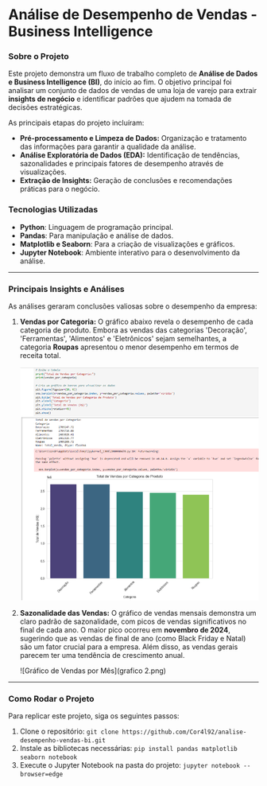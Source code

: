 # Análise de Desempenho de Vendas - Business Intelligence

### Sobre o Projeto

Este projeto demonstra um fluxo de trabalho completo de **Análise de Dados e Business Intelligence (BI)**, do início ao fim. O objetivo principal foi analisar um conjunto de dados de vendas de uma loja de varejo para extrair **insights de negócio** e identificar padrões que ajudem na tomada de decisões estratégicas.

As principais etapas do projeto incluíram:
- **Pré-processamento e Limpeza de Dados:** Organização e tratamento das informações para garantir a qualidade da análise.
- **Análise Exploratória de Dados (EDA):** Identificação de tendências, sazonalidades e principais fatores de desempenho através de visualizações.
- **Extração de Insights:** Geração de conclusões e recomendações práticas para o negócio.

### Tecnologias Utilizadas

- **Python**: Linguagem de programação principal.
- **Pandas**: Para manipulação e análise de dados.
- **Matplotlib e Seaborn**: Para a criação de visualizações e gráficos.
- **Jupyter Notebook**: Ambiente interativo para o desenvolvimento da análise.

---

### Principais Insights e Análises

As análises geraram conclusões valiosas sobre o desempenho da empresa:

1.  **Vendas por Categoria:**
    O gráfico abaixo revela o desempenho de cada categoria de produto. Embora as vendas das categorias 'Decoração', 'Ferramentas', 'Alimentos' e 'Eletrônicos' sejam semelhantes, a categoria **Roupas** apresentou o menor desempenho em termos de receita total.

    ![Gráfico de Vendas por Categoria](grafico1.png)

2.  **Sazonalidade das Vendas:**
    O gráfico de vendas mensais demonstra um claro padrão de sazonalidade, com picos de vendas significativos no final de cada ano. O maior pico ocorreu em **novembro de 2024**, sugerindo que as vendas de final de ano (como Black Friday e Natal) são um fator crucial para a empresa. Além disso, as vendas gerais parecem ter uma tendência de crescimento anual.

    ![Gráfico de Vendas por Mês](grafico 2.png)

---

### Como Rodar o Projeto

Para replicar este projeto, siga os seguintes passos:
1.  Clone o repositório: `git clone https://github.com/Cor4l92/analise-desempenho-vendas-bi.git`
2.  Instale as bibliotecas necessárias: `pip install pandas matplotlib seaborn notebook`
3.  Execute o Jupyter Notebook na pasta do projeto: `jupyter notebook --browser=edge`

